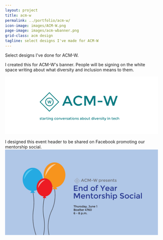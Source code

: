 ```yaml
---
layout: project
title: acm-w
permalink: ../portfolio/acm-w/
icon-image: images/ACM-W.png
page-image: images/acm-wbanner.png
grid-class: acm design
tagline: select designs I've made for ACM-W
---
```

Select designs I've done for ACM-W.

I created this for ACM-W's banner. People will be signing on the white space writing about what diversity and inclusion means to them.

<img class="project-images" src="/assets/images/acm-wbanner.png" />

I designed this event header to be shared on Facebook promoting our mentorship social.
<img class="project-images" src="/assets/images/acm-wmentorshipsocial.jpg" />
